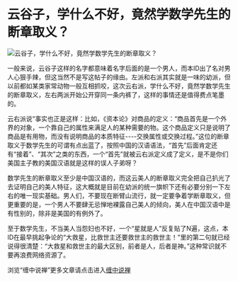 云谷子，学什么不好，竟然学数学先生的断章取义？
====








![云谷子，学什么不好，竟然学数学先生的断章取义？](http://simg.sinajs.cn/blog7style/images/common/sg_trans.gif)














一般来说，云谷子这样的名字都意味着名字后面的是一个男人，而本ID出了名对男人心狠手辣，但这当然不是写这帖子的缘由。左派和右派其实就是一味的幼派，但以前都如某类家常动物一般互相抓咬，这次云右派，学什么不好，竟然学数学先生的断章取义，左右两派开始公开穿同一条内裤了，这样的事情还是值得费点笔墨的。







云右派说“事实也正是这样：比如，《资本论》对商品的定义：“商品首先是一个外界的对象，一个靠自己的属性来满足人的某种需要的物。这个商品定义只是说明了商品是有用物，而没有说明商品的本质特征----交换属性或交换过程。”这位的断章取义于数学先生的可谓有点出蓝了，按照中国的汉语语法，“首先”后面肯定还有“接着”、“其次”之类的东西，一个“首先”就被云右派定义成了定义，是不是你们美国主子教的美国汉语就是这样的误人子弟呀？







数学先生的断章取义至少是中国汉语的，而这云美人的断章取义完全把自己扒光了去证明自己的美人特征，这大概就是目前在幼派的统一旗帜下还有必要分别一下左右的唯一现实基础。男人们，不要现在断臂山流行，就一定要争着学断章取义，但更重要的是，一个男人不要肆无忌惮地裸露自己美人的倾向，美人在中国汉语中是有性别的，除非是美国的有例外了。







至于数学先生，不当美人当怨妇也不好，一个“星就是人”反复贴了N遍，这点，本ID在最早挑起争论的“大救星，比救世主还要救世主的救世主！”里的第二句就已经说得很清楚：“大救星和救世主的最大区别，前者是人，后者是神。”这种常识就不要再浪费网络资源了。















浏览“缠中说禅”更多文章请点击进入[缠中说禅](http://blog.sina.com.cn/m/chzhshch)
